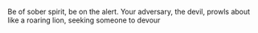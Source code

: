 Be of sober spirit, be on the alert. Your adversary, the devil, prowls about like a roaring lion, seeking someone to devour